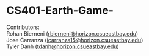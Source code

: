 # CS401-Earth-Game-
Contributors: <br/>
Rohan Bierneni (rbierneni@horizon.csueastbay.edu) <br />
Jose Carranza (jcarranza15@horizon.csueastbay.edu) <br />
Tyler Danh (tdanh@horizon.csueastbay.edu) <br />
